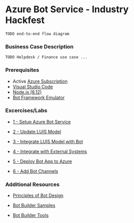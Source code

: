 # Azure Bot Service - Industry Hackfest

    TODO end-to-end flow diagram

### Business Case Description

    TODO Helpdesk / Finance use case ...

### Prerequisites

- Active [Azure Subscription](https://azure.microsoft.com/en-us/free/)
- [Visual Studio Code](https://www.visualstudio.com/downloads)
- [Node.js (8.12)](https://nodejs.org/)
- [Bot Framework Emulator](https://github.com/Microsoft/BotFramework-Emulator)

### Excercises/Labs

- [1 - Setup Azure Bot Service](https://github.com/jomit/BotWorkshop/blob/master/1-SetupAzureBotService.md)

- [2 - Update LUIS Model](https://github.com/jomit/BotWorkshop/blob/master/2-UpdateLUISModel.md)

- [3 - Integrate LUIS Model with Bot]()

- [4 - Integrate with External Systems]()

- [5 - Deploy Bot App to Azure]()

- [6 - Add Bot Channels]()


### Additional Resources
- [Principles of Bot Design](https://docs.microsoft.com/en-us/azure/bot-service/bot-service-design-principles?view=azure-bot-service-4.0)

- [Bot Builder Samples](https://github.com/Microsoft/BotBuilder-Samples/blob/master/readme.md)

- [Bot Builder Tools](https://docs.microsoft.com/en-us/azure/bot-service/bot-builder-tools?view=azure-bot-service-4.0)